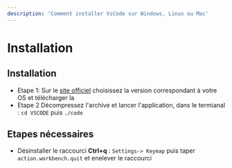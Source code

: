```yaml
---
description: 'Comment installer VsCode sur Windows, Linux ou Mac'
---
```


# Installation

## Installation

* Etape 1: Sur le [site officiel](https://code.visualstudio.com/download) choisissez la version correspondant à votre OS et télécharger la
* Etape 2 Décompressez l'archive et lancer l'application, dans le termianal : `cd VSCODE` puis `./code`

## Etapes nécessaires

* Désinstaller le raccourci **Ctrl+q** : `Settings-> Keymap` puis taper `action.workbench.quit` et enelever le raccourci

